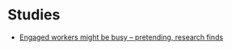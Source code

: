 # Studies

* [Engaged workers might be busy – pretending, research finds](https://www.theguardian.com/money/2018/dec/19/some-workers-appear-engaged-but-are-pretending-to-work-research-finds)
